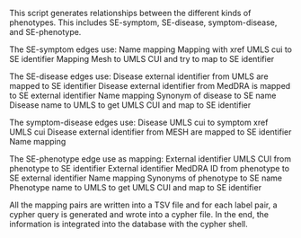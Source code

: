 This script generates relationships between the different kinds of phenotypes. This includes SE-symptom, SE-disease, symptom-disease, and SE-phenotype.

The SE-symptom edges use:
	Name mapping
	Mapping with xref UMLS cui to SE identifier
	Mapping Mesh to UMLS CUI and try to map to SE identifier

The SE-disease edges use:
	Disease external identifier  from UMLS are mapped to SE identifier
	Disease external identifier  from MedDRA is mapped to SE external identifier
	Name mapping
	Synonym of disease to SE name
	Disease name to UMLS to get UMLS CUI and map to SE identifier

The symptom-disease edges use:
	Disease UMLS cui to symptom xref UMLS cui
	Disease external identifier  from MESH are mapped to SE identifier
	Name mapping

The SE-phenotype edge use as mapping:
	External identifier UMLS CUI from phenotype to SE identifier
	External identifier MedDRA ID from phenotype to SE external identifier
	Name mapping
	Synonyms of phenotype to SE name
	Phenotype name to UMLS to get UMLS CUI and map to SE identifier
              
All the mapping pairs are written into a TSV file and for each label pair, a cypher query is generated and wrote into a cypher file.
In the end, the information is integrated into the database with the cypher shell.
